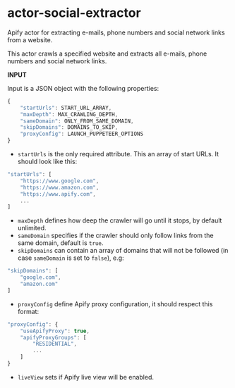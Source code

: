 # actor-social-extractor
Apify actor for extracting e-mails, phone numbers and social network links from a website.

This actor crawls a specified website and extracts all e-mails, phone numbers and social network links.

**INPUT**

Input is a JSON object with the following properties:

```javascript
{ 
    "startUrls": START_URL_ARRAY,
    "maxDepth": MAX_CRAWLING_DEPTH,
    "sameDomain": ONLY_FROM_SAME_DOMAIN,
    "skipDomains": DOMAINS_TO_SKIP,
    "proxyConfig": LAUNCH_PUPPETEER_OPTIONS
}
```

* `startUrls` is the only required attribute. This an array of start URLs.  It should look like this:  
```javascript
"startUrls": [
    "https://www.google.com",
    "https://www.amazon.com",
    "https://www.apify.com",
    ...
]
```  
* `maxDepth` defines how deep the crawler will go until it stops, by default unlimited.  
* `sameDomain` specifies if the crawler should only follow links from the same domain, default is `true`.
* `skipDomains` can contain an array of domains that will not be followed (in case `sameDomain` is set to `false`), e.g:
```javascript
"skipDomains": [
    "google.com",
    "amazon.com"
]
```  
* `proxyConfig` define Apify proxy configuration, it should respect this format:  
```javascript
"proxyConfig": {
    "useApifyProxy": true,
    "apifyProxyGroups": [
        "RESIDENTIAL",
        ...
    ]
}
```    
* `liveView` sets if Apify live view will be enabled.
